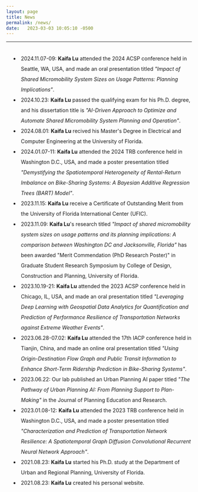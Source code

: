 ```yaml
---
layout: page
title: News
permalink: /news/
date:   2023-03-03 10:05:10 -0500
---
```

-----------
<br>
<style>
      p1 {
        line-height: 2;
      }
      li {
        padding-left: 40px;
        line-height: 2;
        text-indent: -20px;
      }
    </style>
<li>2024.11.07-09: <b>Kaifa Lu</b> attended the 2024 ACSP conference held in Seattle, WA, USA, and made an oral presentation titled <em>"Impact of Shared Micromobility System Sizes on Usage Patterns: Planning Implications"</em>.</li>
<li>2024.10.23: <b>Kaifa Lu</b> passed the qualifying exam for his Ph.D. degree, and his dissertation title is <em>"AI-Driven Approach to Optimize and Automate Shared Micromobility System Planning and Operation"</em>.</li>
<li>2024.08.01: <b>Kaifa Lu</b> recived his Master's Degree in Electrical and Computer Engineering at the University of Florida.</li>
<li>2024.01.07-11: <b>Kaifa Lu</b> attended the 2024 TRB conference held in Washington D.C., USA, and made a poster presentation titled <em>"Demystifying the Spatiotemporal Heterogeneity of Rental-Return Imbalance on Bike-Sharing Systems: A Bayesian Additive Regression Trees (BART) Model"</em>.</li>
<li>2023.11.15: <b>Kaifa Lu</b> receive a Certificate of Outstanding Merit from the University of Florida International Center (UFIC).</li>
<li>2023.11.09: <b>Kaifa Lu</b>'s research titled <em>"Impact of shared micromobility system sizes on usage patterns and its planning implications: A comparison between Washington DC and Jacksonville, Florida"</em> has been awarded "Merit Commendation (PhD Research Poster)" in Graduate Student Research Symposium by College of Design, Construction and Planning, University of Florida.</li>
<li>2023.10.19-21: <b>Kaifa Lu</b> attended the 2023 ACSP conference held in Chicago, IL, USA, and made an oral presentation titled <em>"Leveraging Deep Learning with Geospatial Data Analytics for Quantification and Prediction of Performance Resilience of Transportation Networks against Extreme Weather Events"</em>.</li>
<li>2023.06.28-07.02: <b>Kaifa Lu</b> attended the 17th IACP conference held in Tianjin, China, and made an online oral presentation titled <em>"Using Origin-Destination Flow Graph and Public Transit Information to Enhance Short-Term Ridership Prediction in Bike-Sharing Systems"</em>.</li>
<li> 2023.06.22: Our lab published an Urban Planning AI paper titled <em>"The Pathway of Urban Planning AI: From Planning Support to Plan-Making"</em> in the Journal of Planning Education and Research.
<li>2023.01.08-12: <b>Kaifa Lu</b> attended the 2023 TRB conference held in Washington D.C., USA, and made a poster presentation titled <em>"Characterization and Prediction of Transportation Network Resilience: A Spatiotemporal Graph Diffusion Convolutional Recurrent Neural Network Approach"</em>.</li>
<li>2021.08.23: <b>Kaifa Lu</b> started his Ph.D. study at the Department of Urban and Regional Planning, University of Florida.</li>
<li>2021.08.23: <b>Kaifa Lu</b> created his personal website.</li>
